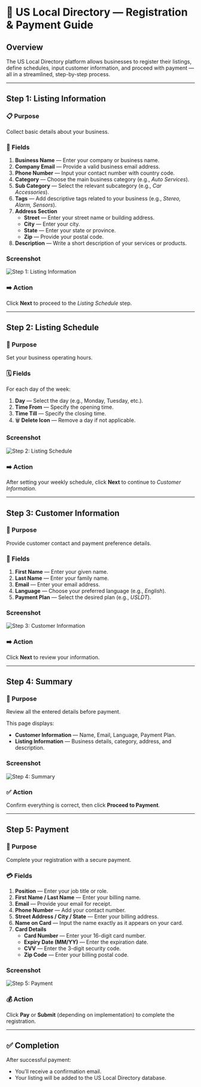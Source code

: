 # 🧾 US Local Directory — Registration & Payment Guide

## Overview
The US Local Directory platform allows businesses to register their listings, define schedules, input customer information, and proceed with payment — all in a streamlined, step-by-step process.

---

## Step 1: Listing Information

### 📋 Purpose
Collect basic details about your business.

### 🧭 Fields
1. **Business Name** — Enter your company or business name.
2. **Company Email** — Provide a valid business email address.
3. **Phone Number** — Input your contact number with country code.
4. **Category** — Choose the main business category (e.g., *Auto Services*).
5. **Sub Category** — Select the relevant subcategory (e.g., *Car Accessories*).
6. **Tags** — Add descriptive tags related to your business (e.g., *Stereo, Alarm, Sensors*).
7. **Address Section**
   - **Street** — Enter your street name or building address.
   - **City** — Enter your city.
   - **State** — Enter your state or province.
   - **Zip** — Provide your postal code.
8. **Description** — Write a short description of your services or products.

### Screenshot
![Step 1: Listing Information](images/step-01-listing-information.png)

### ➡️ Action
Click **Next** to proceed to the *Listing Schedule* step.

---

## Step 2: Listing Schedule

### 🧭 Purpose
Set your business operating hours.

### 🗓️ Fields
For each day of the week:
1. **Day** — Select the day (e.g., Monday, Tuesday, etc.).
2. **Time From** — Specify the opening time.
3. **Time Till** — Specify the closing time.
4. 🗑️ **Delete Icon** — Remove a day if not applicable.

### Screenshot
![Step 2: Listing Schedule](images/step-02-listing-schedule.png)

### ➡️ Action
After setting your weekly schedule, click **Next** to continue to *Customer Information*.

---

## Step 3: Customer Information

### 🧭 Purpose
Provide customer contact and payment preference details.

### 👤 Fields
1. **First Name** — Enter your given name.
2. **Last Name** — Enter your family name.
3. **Email** — Enter your email address.
4. **Language** — Choose your preferred language (e.g., *English*).
5. **Payment Plan** — Select the desired plan (e.g., *USLDT*).

### Screenshot
![Step 3: Customer Information](images/step-03-customer-information.png)

### ➡️ Action
Click **Next** to review your information.

---

## Step 4: Summary

### 🧭 Purpose
Review all the entered details before payment.

This page displays:
- **Customer Information** — Name, Email, Language, Payment Plan.
- **Listing Information** — Business details, category, address, and description.

### Screenshot
![Step 4: Summary](images/step-04-summary.png)

### ✅ Action
Confirm everything is correct, then click **Proceed to Payment**.

---

## Step 5: Payment

### 🧭 Purpose
Complete your registration with a secure payment.

### 💳 Fields
1. **Position** — Enter your job title or role.
2. **First Name / Last Name** — Enter your billing name.
3. **Email** — Provide your email for receipt.
4. **Phone Number** — Add your contact number.
5. **Street Address / City / State** — Enter your billing address.
6. **Name on Card** — Input the name exactly as it appears on your card.
7. **Card Details**
   - **Card Number** — Enter your 16-digit card number.
   - **Expiry Date (MM/YY)** — Enter the expiration date.
   - **CVV** — Enter the 3-digit security code.
   - **Zip Code** — Enter your billing postal code.

### Screenshot
![Step 5: Payment](images/step-05-payment.png)

### 💰 Action
Click **Pay** or **Submit** (depending on implementation) to complete the registration.

---

## ✅ Completion
After successful payment:
- You’ll receive a confirmation email.
- Your listing will be added to the US Local Directory database.
